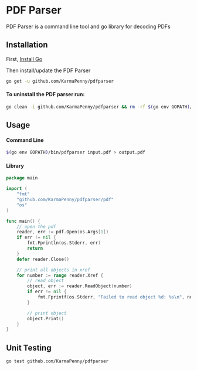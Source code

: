 # PDF Parser
PDF Parser is a command line tool and go library for decoding PDFs

## Installation
First, [Install Go](https://golang.org/doc/install#install)

Then install/update the PDF Parser
```bash
go get -u github.com/KarmaPenny/pdfparser
```

#### To uninstall the PDF parser run:
```bash
go clean -i github.com/KarmaPenny/pdfparser && rm -rf $(go env GOPATH)/src/github.com/KarmaPenny/pdfparser
```

## Usage
#### Command Line
```bash
$(go env GOPATH)/bin/pdfparser input.pdf > output.pdf
```

#### Library
```go
package main

import (
	"fmt"
	"github.com/KarmaPenny/pdfparser/pdf"
	"os"
)

func main() {
	// open the pdf
	reader, err := pdf.Open(os.Args[1])
	if err != nil {
		fmt.Fprintln(os.Stderr, err)
		return
	}
	defer reader.Close()

	// print all objects in xref
	for number := range reader.Xref {
		// read object
		object, err := reader.ReadObject(number)
		if err != nil {
			fmt.Fprintf(os.Stderr, "Failed to read object %d: %s\n", number, err)
		}

		// print object
		object.Print()
	}
}
```

## Unit Testing
```bash
go test github.com/KarmaPenny/pdfparser
```
